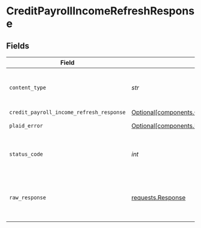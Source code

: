 # CreditPayrollIncomeRefreshResponse


## Fields

| Field                                                                                                                    | Type                                                                                                                     | Required                                                                                                                 | Description                                                                                                              |
| ------------------------------------------------------------------------------------------------------------------------ | ------------------------------------------------------------------------------------------------------------------------ | ------------------------------------------------------------------------------------------------------------------------ | ------------------------------------------------------------------------------------------------------------------------ |
| `content_type`                                                                                                           | *str*                                                                                                                    | :heavy_check_mark:                                                                                                       | HTTP response content type for this operation                                                                            |
| `credit_payroll_income_refresh_response`                                                                                 | [Optional[components.CreditPayrollIncomeRefreshResponse]](../../models/components/creditpayrollincomerefreshresponse.md) | :heavy_minus_sign:                                                                                                       | success                                                                                                                  |
| `plaid_error`                                                                                                            | [Optional[components.PlaidError]](../../models/components/plaiderror.md)                                                 | :heavy_minus_sign:                                                                                                       | Error response.                                                                                                          |
| `status_code`                                                                                                            | *int*                                                                                                                    | :heavy_check_mark:                                                                                                       | HTTP response status code for this operation                                                                             |
| `raw_response`                                                                                                           | [requests.Response](https://requests.readthedocs.io/en/latest/api/#requests.Response)                                    | :heavy_check_mark:                                                                                                       | Raw HTTP response; suitable for custom response parsing                                                                  |